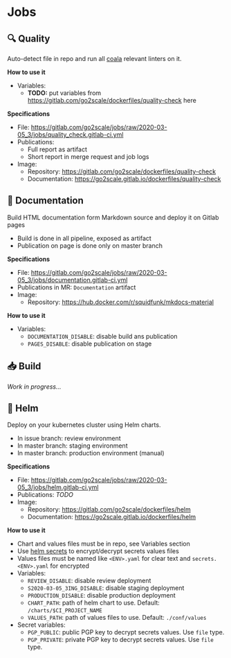 # Jobs

## 🔍 Quality

Auto-detect file in repo and run all [coala](https://coala.io) relevant linters on it.

**How to use it**

* Variables:
  * **TODO:** put variables from https://gitlab.com/go2scale/dockerfiles/quality-check here

**Specifications**

* File: https://gitlab.com/go2scale/jobs/raw/2020-03-05_3/jobs/quality_check.gitlab-ci.yml
* Publications:
    * Full report as artifact
    * Short report in merge request and job logs
* Image:
    * Repository: https://gitlab.com/go2scale/dockerfiles/quality-check
    * Documentation: https://go2scale.gitlab.io/dockerfiles/quality-check

## 📗 Documentation

Build HTML documentation form Markdown source and deploy it on Gitlab pages

* Build is done in all pipeline, exposed as artifact
* Publication on page is done only on master branch

**Specifications**

* File: https://gitlab.com/go2scale/jobs/raw/2020-03-05_3/jobs/documentation.gitlab-ci.yml
* Publications in MR: `Documentation` artifact
* Image:
    * Repository: https://hub.docker.com/r/squidfunk/mkdocs-material

**How to use it**

* Variables:
    * `DOCUMENTATION_DISABLE`: disable build ans publication
    * `PAGES_DISABLE`: disable publication on stage

## 📥 Build

*Work in progress...*

## 🚀 Helm

Deploy on your kubernetes cluster using Helm charts.

* In issue branch: review environment
* In master branch: staging environment
* In master branch: production environment (manual)

**Specifications**

* File: https://gitlab.com/go2scale/jobs/raw/2020-03-05_3/jobs/helm.gitlab-ci.yml
* Publications: *TODO*
* Image:
    * Repository: https://gitlab.com/go2scale/dockerfiles/helm
    * Documentation: https://go2scale.gitlab.io/dockerfiles/helm

**How to use it**

* Chart and values files must be in repo, see Variables section
* Use [helm secrets](https://github.com/futuresimple/helm-secrets) to encrypt/decrypt secrets values files
* Values files must be named like `<ENV>.yaml` for clear text and `secrets.<ENV>.yaml` for encrypted
* Variables:
    * `REVIEW_DISABLE`: disable review deployment
    * `S2020-03-05_3ING_DISABLE`: disable staging deployment
    * `PRODUCTION_DISABLE`: disable production deployment
    * `CHART_PATH`: path of helm chart to use. Default: `/charts/$CI_PROJECT_NAME`
    * `VALUES_PATH`: path of values files to use. Default: `./conf/values`
* Secret variables:
    * `PGP_PUBLIC`: public PGP key to decrypt secrets values. Use `file` type.
    * `PGP_PRIVATE`: private PGP key to decrypt secrets values. Use `file` type.
